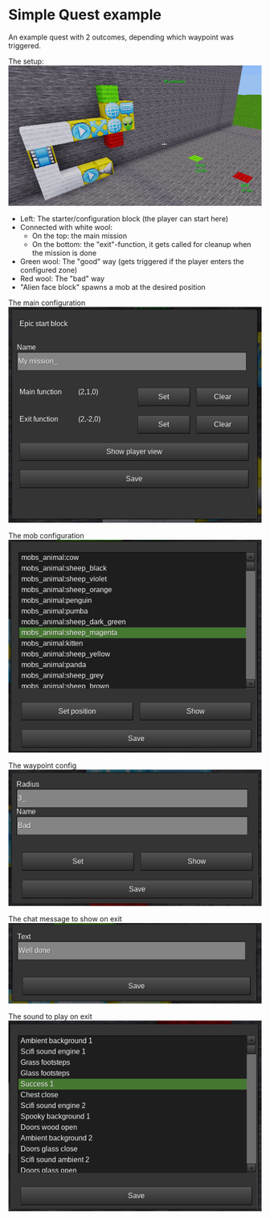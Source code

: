 
# Simple Quest example

An example quest with 2 outcomes, depending which waypoint was triggered.


The setup:
<img src="./pics/simple_mission.png"/>

* Left: The starter/configuration block (the player can start here)
* Connected with white wool:
  * On the top: the main mission
  * On the bottom: the "exit"-function, it gets called for cleanup when the mission is done
* Green wool: The "good" way (gets triggered if the player enters the configured zone)
* Red wool: The "bad" way
* "Alien face block" spawns a mob at the desired position

The main configuration
<img src="./pics/simple_mission_config.png"/>

The mob configuration
<img src="./pics/simple_mission_mob.png"/>

The waypoint config
<img src="./pics/simple_mission_waypoint.png"/>

The chat message to show on exit
<img src="./pics/simple_mission_chat.png"/>

The sound to play on exit
<img src="./pics/simple_mission_sound.png"/>
